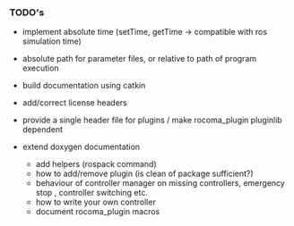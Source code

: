 ### TODO's ###

* implement absolute time (setTime, getTime -> compatible with ros simulation time)
* absolute path for parameter files, or relative to path of program execution
* build documentation using catkin
* add/correct license headers
* provide a single header file for plugins / make rocoma_plugin pluginlib dependent
* extend doxygen documentation

     * add helpers (rospack command)
     * how to add/remove plugin (is clean of package sufficient?)
     * behaviour of controller manager on missing controllers, emergency stop , controller switching etc.
     * how to write your own controller
     * document rocoma_plugin macros